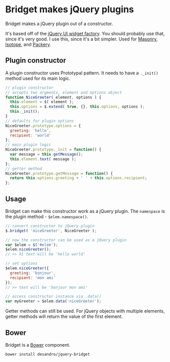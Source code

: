 # Bridget makes jQuery plugins

Bridget makes a jQuery plugin out of a constructor.

It's based off of the [jQuery UI widget factory](http://jqueryui.com/widget/). You should probably use that, since it's very good. I use this, since it's a bit simpler. Used for [Masonry](http://masonry.desandro.com), [Isotope](http://isotope.metafizzy.co), and  [Packery](http://packery.metafizzy.co).

## Plugin constructor

A plugin constructor uses Prototypal pattern. It needs to have a `._init()` method used for its main logic.

``` js
// plugin constructor
// accepts two argments, element and options object
function NiceGreeter( element, options ) {
  this.element = $( element );
  this.options = $.extend( true, {}, this.options, options );
  this._init();
}
// defaults for plugin options
NiceGreeter.prototype.options = {
  greeting: 'hello',
  recipient: 'world'
};
// main plugin logic
NiceGreeter.prototype._init = function() {
  var message = this.getMessage();
  this.element.text( message );
};
// getter method
NiceGreeter.prototype.getMessage = function() {
  return this.options.greeting + ' ' + this.options.recipient;
};
```

## Usage

Bridget can make this constructor work as a jQuery plugin. The `namespace` is the plugin method - `$elem.namespace()`.

``` js
// convert constructor to jQuery plugin
$.bridget( 'niceGreeter', NiceGreeter );

// now the constructor can be used as a jQuery plugin
var $elem = $('#elem');
$elem.niceGreeter();
// >> h1 text will be 'hello world'

// set options
$elem.niceGreeter({
  greeting: 'bonjour',
  recipient: 'mon ami'
});
// >> text will be 'bonjour mon ami'

// access constructor instance via .data()
var myGreeter = $elem.data('niceGreeter');
```

Getter methods can still be used. For jQuery objects with multiple elements, getter methods will return the value of the first element.

## Bower

Bridget is a [Bower](http://bower.io) component.

``` bash
bower install desandro/jquery-bridget
```
